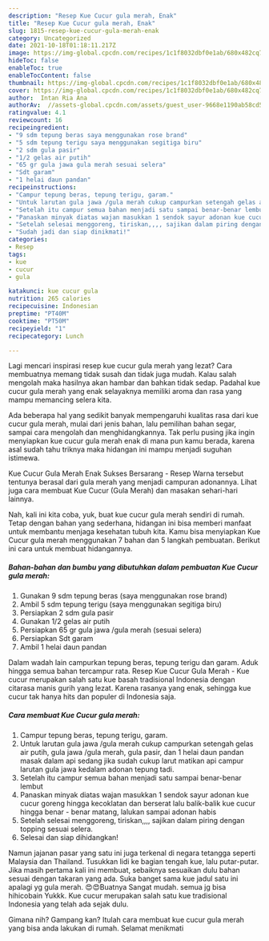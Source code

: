 ```yaml
---
description: "Resep Kue Cucur gula merah, Enak"
title: "Resep Kue Cucur gula merah, Enak"
slug: 1815-resep-kue-cucur-gula-merah-enak
category: Uncategorized
date: 2021-10-18T01:18:11.217Z
image: https://img-global.cpcdn.com/recipes/1c1f8032dbf0e1ab/680x482cq70/kue-cucur-gula-merah-foto-resep-utama.jpg
hideToc: false
enableToc: true
enableTocContent: false
thumbnail: https://img-global.cpcdn.com/recipes/1c1f8032dbf0e1ab/680x482cq70/kue-cucur-gula-merah-foto-resep-utama.jpg
cover: https://img-global.cpcdn.com/recipes/1c1f8032dbf0e1ab/680x482cq70/kue-cucur-gula-merah-foto-resep-utama.jpg
author:  Intan Ria Ana
authorAv:  //assets-global.cpcdn.com/assets/guest_user-9668e1190ab58cd58d666d5934e79c79da2e02f4421a6ed9abc4b163da97d6e7.png
ratingvalue: 4.1
reviewcount: 16
recipeingredient:
- "9 sdm tepung beras saya menggunakan rose brand"
- "5 sdm tepung terigu saya menggunakan segitiga biru"
- "2 sdm gula pasir"
- "1/2 gelas air putih"
- "65 gr gula jawa gula merah sesuai selera"
- "Sdt garam"
- "1 helai daun pandan"
recipeinstructions:
- "Campur tepung beras, tepung terigu, garam."
- "Untuk larutan gula jawa /gula merah cukup campurkan setengah gelas air putih, gula jawa /gula merah, gula pasir, dan 1 helai daun pandan masak dalam api sedang jika sudah cukup larut matikan api campur larutan gula jawa kedalam adonan tepung tadi."
- "Setelah itu campur semua bahan menjadi satu sampai benar-benar lembut"
- "Panaskan minyak diatas wajan masukkan 1 sendok sayur adonan kue cucur goreng hingga kecoklatan dan berserat lalu balik-balik kue cucur hingga benar - benar matang, lalukan sampai adonan habis"
- "Setelah selesai menggoreng, tiriskan,,,, sajikan dalam piring dengan topping sesuai selera."
- "Sudah jadi dan siap dinikmati!"
categories:
- Resep
tags:
- kue
- cucur
- gula

katakunci: kue cucur gula 
nutrition: 265 calories
recipecuisine: Indonesian
preptime: "PT40M"
cooktime: "PT50M"
recipeyield: "1"
recipecategory: Lunch

---
```



Lagi mencari inspirasi resep kue cucur gula merah yang lezat? Cara membuatnya memang tidak susah dan tidak juga mudah. Kalau salah mengolah maka hasilnya akan hambar dan bahkan tidak sedap. Padahal kue cucur gula merah yang enak selayaknya memiliki aroma dan rasa yang mampu memancing selera kita.


Ada beberapa hal yang sedikit banyak mempengaruhi kualitas rasa dari kue cucur gula merah, mulai dari jenis bahan, lalu pemilihan bahan segar, sampai cara mengolah dan menghidangkannya. Tak perlu pusing jika ingin menyiapkan kue cucur gula merah enak di mana pun kamu berada, karena asal sudah tahu triknya maka hidangan ini mampu menjadi suguhan istimewa.

Kue Cucur Gula Merah Enak Sukses Bersarang - Resep Warna tersebut tentunya berasal dari gula merah yang menjadi campuran adonannya. Lihat juga cara membuat Kue Cucur (Gula Merah) dan masakan sehari-hari lainnya.


Nah, kali ini kita coba, yuk, buat kue cucur gula merah sendiri di rumah. Tetap dengan bahan yang sederhana, hidangan ini bisa memberi manfaat untuk membantu menjaga kesehatan tubuh kita. Kamu bisa menyiapkan Kue Cucur gula merah menggunakan 7 bahan dan 5 langkah pembuatan. Berikut ini cara untuk membuat hidangannya.

<!--inarticleads1-->

##### Bahan-bahan dan bumbu yang dibutuhkan dalam pembuatan Kue Cucur gula merah:

1. Gunakan 9 sdm tepung beras (saya menggunakan rose brand)
1. Ambil 5 sdm tepung terigu (saya menggunakan segitiga biru)
1. Persiapkan 2 sdm gula pasir
1. Gunakan 1/2 gelas air putih
1. Persiapkan 65 gr gula jawa /gula merah (sesuai selera)
1. Persiapkan Sdt garam
1. Ambil 1 helai daun pandan


Dalam wadah lain campurkan tepung beras, tepung terigu dan garam. Aduk hingga semua bahan tercampur rata. Resep Kue Cucur Gula Merah - Kue cucur merupakan salah satu kue basah tradisional Indonesia dengan citarasa manis gurih yang lezat. Karena rasanya yang enak, sehingga kue cucur tak hanya hits dan populer di Indonesia saja. 

<!--inarticleads2-->

##### Cara membuat Kue Cucur gula merah:

1. Campur tepung beras, tepung terigu, garam.
1. Untuk larutan gula jawa /gula merah cukup campurkan setengah gelas air putih, gula jawa /gula merah, gula pasir, dan 1 helai daun pandan masak dalam api sedang jika sudah cukup larut matikan api campur larutan gula jawa kedalam adonan tepung tadi.
1. Setelah itu campur semua bahan menjadi satu sampai benar-benar lembut
1. Panaskan minyak diatas wajan masukkan 1 sendok sayur adonan kue cucur goreng hingga kecoklatan dan berserat lalu balik-balik kue cucur hingga benar - benar matang, lalukan sampai adonan habis
1. Setelah selesai menggoreng, tiriskan,,,, sajikan dalam piring dengan topping sesuai selera.
1. Selesai dan siap dihidangkan!

Namun jajanan pasar yang satu ini juga terkenal di negara tetangga seperti Malaysia dan Thailand. Tusukkan lidi ke bagian tengah kue, lalu putar-putar. Jika masih pertama kali ini membuat, sebaiknya sesuaikan dulu bahan sesuai dengan takaran yang ada. Suka banget sama kue jadul satu ini apalagi yg gula merah. 😍😍Buatnya Sangat mudah. semua jg bisa hihicobain Yukkk. Kue cucur merupakan salah satu kue tradisional Indonesia yang telah ada sejak dulu. 

Gimana nih? Gampang kan? Itulah cara membuat kue cucur gula merah yang bisa anda lakukan di rumah. Selamat menikmati
